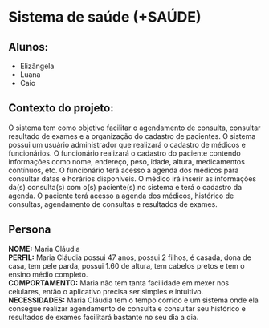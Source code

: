 # Sistema de saúde (+SAÚDE)

## Alunos:
* Elizângela
* Luana
* Caio
  
## Contexto do projeto:
O sistema tem como objetivo facilitar o agendamento de consulta, consultar resultado de exames e a organização do cadastro de pacientes. 
O sistema possui um usuário administrador que realizará o cadastro de médicos e funcionários. O funcionário realizará o cadastro do paciente contendo informações como nome, endereço, peso, idade, altura, medicamentos contínuos, etc. O funcionário terá acesso a agenda dos médicos para consultar datas e horários disponíveis.
O médico irá inserir as informações da(s) consulta(s) com o(s) paciente(s) no sistema e terá o cadastro da agenda.
O paciente terá acesso a agenda dos médicos, histórico de consultas, agendamento de consultas e resultados de exames. 

## Persona
**NOME:** Maria Cláudia<br>
**PERFIL:** Maria Cláudia possui 47 anos, possui 2 filhos, é casada, dona de casa, tem pele parda, possui 1.60 de altura, tem cabelos pretos e tem o ensino médio completo.<br>
**COMPORTAMENTO:** Maria não tem tanta facilidade em mexer nos celulares, então o aplicativo precisa ser simples e intuitivo. <br>
**NECESSIDADES:** Maria Cláudia tem o tempo corrido e um sistema onde ela consegue realizar agendamento de consulta e consultar seu histórico e resultados de exames facilitará bastante no seu dia a dia. 
